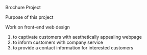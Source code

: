 Brochure Project

Purpose of this project 

Work on front-end web design

1) to captivate customers with aesthetically appealing webpage 
2) to inform customers with company service 
3) to provide a contact information for interested customers